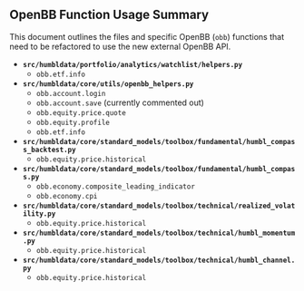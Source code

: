 
## OpenBB Function Usage Summary

This document outlines the files and specific OpenBB (`obb`) functions that need to be refactored to use the new external OpenBB API.

*   **`src/humbldata/portfolio/analytics/watchlist/helpers.py`**
    *   `obb.etf.info`
*   **`src/humbldata/core/utils/openbb_helpers.py`**
    *   `obb.account.login`
    *   `obb.account.save` (currently commented out)
    *   `obb.equity.price.quote`
    *   `obb.equity.profile`
    *   `obb.etf.info`
*   **`src/humbldata/core/standard_models/toolbox/fundamental/humbl_compass_backtest.py`**
    *   `obb.equity.price.historical`
*   **`src/humbldata/core/standard_models/toolbox/fundamental/humbl_compass.py`**
    *   `obb.economy.composite_leading_indicator`
    *   `obb.economy.cpi`
*   **`src/humbldata/core/standard_models/toolbox/technical/realized_volatility.py`**
    *   `obb.equity.price.historical`
*   **`src/humbldata/core/standard_models/toolbox/technical/humbl_momentum.py`**
    *   `obb.equity.price.historical`
*   **`src/humbldata/core/standard_models/toolbox/technical/humbl_channel.py`**
    *   `obb.equity.price.historical`
